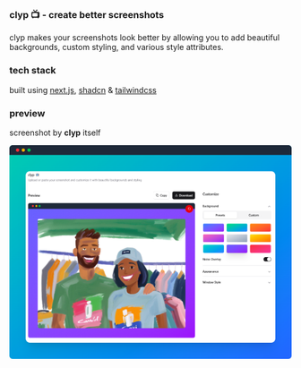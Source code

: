 ### clyp 📺 - create better screenshots

clyp makes your screenshots look better by allowing you to add beautiful backgrounds, custom styling, and various style attributes.

### tech stack

built using [next.js](https://nextjs.org/), [shadcn](https://ui.shadcn.com/) & [tailwindcss](https://tailwindcss.com)


### preview

screenshot by **clyp** itself

![preview](./public/clyp-screenshot.png)